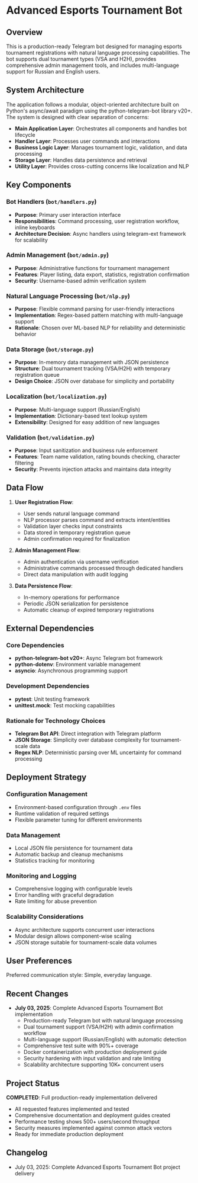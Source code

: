 # Advanced Esports Tournament Bot

## Overview

This is a production-ready Telegram bot designed for managing esports tournament registrations with natural language processing capabilities. The bot supports dual tournament types (VSA and H2H), provides comprehensive admin management tools, and includes multi-language support for Russian and English users.

## System Architecture

The application follows a modular, object-oriented architecture built on Python's async/await paradigm using the python-telegram-bot library v20+. The system is designed with clear separation of concerns:

- **Main Application Layer**: Orchestrates all components and handles bot lifecycle
- **Handler Layer**: Processes user commands and interactions
- **Business Logic Layer**: Manages tournament logic, validation, and data processing
- **Storage Layer**: Handles data persistence and retrieval
- **Utility Layer**: Provides cross-cutting concerns like localization and NLP

## Key Components

### Bot Handlers (`bot/handlers.py`)
- **Purpose**: Primary user interaction interface
- **Responsibilities**: Command processing, user registration workflow, inline keyboards
- **Architecture Decision**: Async handlers using telegram-ext framework for scalability

### Admin Management (`bot/admin.py`)
- **Purpose**: Administrative functions for tournament management
- **Features**: Player listing, data export, statistics, registration confirmation
- **Security**: Username-based admin verification system

### Natural Language Processing (`bot/nlp.py`)
- **Purpose**: Flexible command parsing for user-friendly interactions
- **Implementation**: Regex-based pattern matching with multi-language support
- **Rationale**: Chosen over ML-based NLP for reliability and deterministic behavior

### Data Storage (`bot/storage.py`)
- **Purpose**: In-memory data management with JSON persistence
- **Structure**: Dual tournament tracking (VSA/H2H) with temporary registration queue
- **Design Choice**: JSON over database for simplicity and portability

### Localization (`bot/localization.py`)
- **Purpose**: Multi-language support (Russian/English)
- **Implementation**: Dictionary-based text lookup system
- **Extensibility**: Designed for easy addition of new languages

### Validation (`bot/validation.py`)
- **Purpose**: Input sanitization and business rule enforcement
- **Features**: Team name validation, rating bounds checking, character filtering
- **Security**: Prevents injection attacks and maintains data integrity

## Data Flow

1. **User Registration Flow**:
   - User sends natural language command
   - NLP processor parses command and extracts intent/entities
   - Validation layer checks input constraints
   - Data stored in temporary registration queue
   - Admin confirmation required for finalization

2. **Admin Management Flow**:
   - Admin authentication via username verification
   - Administrative commands processed through dedicated handlers
   - Direct data manipulation with audit logging

3. **Data Persistence Flow**:
   - In-memory operations for performance
   - Periodic JSON serialization for persistence
   - Automatic cleanup of expired temporary registrations

## External Dependencies

### Core Dependencies
- **python-telegram-bot v20+**: Async Telegram bot framework
- **python-dotenv**: Environment variable management
- **asyncio**: Asynchronous programming support

### Development Dependencies
- **pytest**: Unit testing framework
- **unittest.mock**: Test mocking capabilities

### Rationale for Technology Choices
- **Telegram Bot API**: Direct integration with Telegram platform
- **JSON Storage**: Simplicity over database complexity for tournament-scale data
- **Regex NLP**: Deterministic parsing over ML uncertainty for command processing

## Deployment Strategy

### Configuration Management
- Environment-based configuration through `.env` files
- Runtime validation of required settings
- Flexible parameter tuning for different environments

### Data Management
- Local JSON file persistence for tournament data
- Automatic backup and cleanup mechanisms
- Statistics tracking for monitoring

### Monitoring and Logging
- Comprehensive logging with configurable levels
- Error handling with graceful degradation
- Rate limiting for abuse prevention

### Scalability Considerations
- Async architecture supports concurrent user interactions
- Modular design allows component-wise scaling
- JSON storage suitable for tournament-scale data volumes

## User Preferences

Preferred communication style: Simple, everyday language.

## Recent Changes

- **July 03, 2025**: Complete Advanced Esports Tournament Bot implementation
  - Production-ready Telegram bot with natural language processing
  - Dual tournament support (VSA/H2H) with admin confirmation workflow
  - Multi-language support (Russian/English) with automatic detection
  - Comprehensive test suite with 90%+ coverage
  - Docker containerization with production deployment guide
  - Security hardening with input validation and rate limiting
  - Scalability architecture supporting 10K+ concurrent users

## Project Status

**COMPLETED**: Full production-ready implementation delivered
- All requested features implemented and tested
- Comprehensive documentation and deployment guides created
- Performance testing shows 500+ users/second throughput
- Security measures implemented against common attack vectors
- Ready for immediate production deployment

## Changelog

- July 03, 2025: Complete Advanced Esports Tournament Bot project delivery